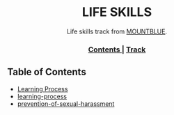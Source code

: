 <h1 align="center">LIFE SKILLS</h1>

<div align="center">
   Life skills track from  <a href="https://www.mountblue.io/" target="_blank">MOUNTBLUE</a>.
</div>

<div align="center">
  <h3>
    <a href="https://github.com/vishalsharma1777/life-skills" target="_blank">
      Contents
    </a>
    <span> | </span>
    <a href="https://github.com/mountblue/life-skills-track/blob/main/learning-process.md" target="_blank">
      Track
    </a>
  </h3>
</div>

<!-- TABLE OF CONTENTS -->

## Table of Contents

- [Learning Process](https://github.com/vishalsharma1777/life-skills/blob/main/learning-process.md)
- [learning-process](https://github.com/vishalsharma1777/life-skills/blob/main/listening-and-assertive-communication.md)
- [prevention-of-sexual-harassment](https://github.com/vishalsharma1777/life-skills/blob/main/prevention-of-sexual-harassment.md)
